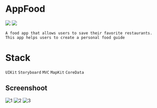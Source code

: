 # AppFood
<p><img src="https://img.shields.io/badge/iOS-15.0+-865EFC.svg" /> <img src="https://img.shields.io/badge/iPadOS-15.0+-F65EFC.svg"/></p>

 ```
A food app that allows users to save their favorite restaurants.
This app helps users to create a personal food guide
  ```
 # Stack
 ```UIKit``` ```Storyboard``` ```MVC``` ```MapKit```  ```CoreData```





  ## Screenshoot
  ![1](https://user-images.githubusercontent.com/107209053/174123583-f4068ff7-9a69-4913-9351-c4856ee88c04.jpg)
![2](https://user-images.githubusercontent.com/107209053/174123588-f7d18b10-9e05-46aa-8109-6f0631fc413f.jpg)
![3](https://user-images.githubusercontent.com/107209053/174123592-d37523a4-df34-4056-9e49-6c0a7d76d8bb.jpg)
